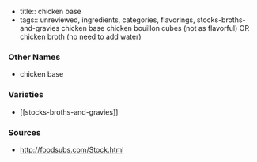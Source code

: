 - title:: chicken base
- tags:: unreviewed, ingredients, categories, flavorings, stocks-broths-and-gravies
chicken base chicken bouillon cubes (not as flavorful) OR chicken broth (no need to add water)

### Other Names

* chicken base

### Varieties

* [[stocks-broths-and-gravies]]

### Sources
* http://foodsubs.com/Stock.html
